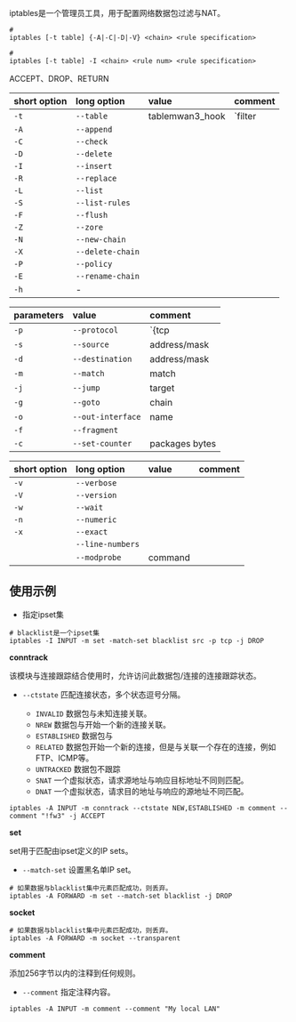 iptables是一个管理员工具，用于配置网络数据包过滤与NAT。

```
# 
iptables [-t table] {-A|-C|-D|-V} <chain> <rule specification>

#
iptables [-t table] -I <chain> <rule num> <rule specification>
```


ACCEPT、DROP、RETURN

| short option | long option | value | comment |
|:--- |:--- |:--- |:--- |
| `-t` | `--table` | tablemwan3_hook | `filter|nat|mangle|raw|security|` |
| `-A` | `--append` | 
| `-C` | `--check` |
| `-D` | `--delete` |
| `-I` | `--insert` |
| `-R` | `--replace` |
| `-L` | `--list` |
| `-S` | `--list-rules` |
| `-F` | `--flush` |
| `-Z` | `--zore` |
| `-N` | `--new-chain` |
| `-X` | `--delete-chain` |
| `-P` | `--policy` |
| `-E` | `--rename-chain` |
| `-h` | - |

| parameters | value | comment |
|:--- |:--- |:--- |
| `-p` | `--protocol` | `{tcp|udp|udplite|icmp|icmpv6|esp|ah|sctp|mh|all}` |
| `-s` | `--source` | address/mask |
| `-d` | `--destination` | address/mask |
| `-m` | `--match` | match |
| `-j` | `--jump` | target |
| `-g` | `--goto` | chain |
| `-o` | `--out-interface` | name |
| `-f` | `--fragment` |
| `-c` | `--set-counter` | packages bytes |


| short option | long option | value | comment |
|:--- |:--- |:--- |:--- |
| `-v` | `--verbose` |
| `-V` | `--version` |
| `-w` | `--wait` |
| `-n` | `--numeric` |
| `-x` | `--exact` |
| | `--line-numbers` |
| | `--modprobe` | command |




## 使用示例

* 指定ipset集

```shell
# blacklist是一个ipset集
iptables -I INPUT -m set -match-set blacklist src -p tcp -j DROP
```


**conntrack**

该模块与连接跟踪结合使用时，允许访问此数据包/连接的连接跟踪状态。

* `--ctstate` 匹配连接状态，多个状态逗号分隔。

  - `INVALID` 数据包与未知连接关联。
  - `NREW` 数据包与开始一个新的连接关联。
  - `ESTABLISHED` 数据包与
  - `RELATED` 数据包开始一个新的连接，但是与关联一个存在的连接，例如FTP、ICMP等。
  - `UNTRACKED` 数据包不跟踪
  - `SNAT` 一个虚拟状态，请求源地址与响应目标地址不同则匹配。
  - `DNAT` 一个虚拟状态，请求目的地址与响应的源地址不同匹配。

```shell
iptables -A INPUT -m conntrack --ctstate NEW,ESTABLISHED -m comment --comment "!fw3" -j ACCEPT
```

**set**

set用于匹配由ipset定义的IP sets。

* `--match-set` 设置黑名单IP set。

```shell
# 如果数据与blacklist集中元素匹配成功，则丢弃。
iptables -A FORWARD -m set --match-set blacklist -j DROP 
```

**socket**

```shell
# 如果数据与blacklist集中元素匹配成功，则丢弃。
iptables -A FORWARD -m socket --transparent 
```


**comment**

添加256字节以内的注释到任何规则。

* `--comment` 指定注释内容。

```shell
iptables -A INPUT -m comment --comment "My local LAN"
```
